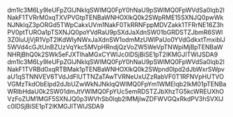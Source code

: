 dm1lc3M6Ly9leUFpZGlJNklqSWlMQ0FpY0hNaU9pSWlMQ0FpWVdSa0lqb2lNakF1TVRrM0xqTXVPVGtpTENBaWNHOXlkQ0k2SWpRME15SXNJQ0pwWkNJNklqZ3pORGd5TWpCakxUVm1NakF0TkRRNFppMDVZakk1TFRrNE16Z3hPV0ptTUROa1pTSXNJQ0poYVdRaU9pSXdJaXdnSW01bGRDSTZJbmR6SWl3Z0luUjVjR1VpT2lKdWIyNWxJaXdnSW1odmMzUWlPaUo0YVdGdkxtTmxiblJ5WVd4cGJtUnBZUzVqYkc5MVpHRndjQzVoZW5WeVpTNWpiMjBpTENBaWNHRjBhQ0k2SWk5eFJXTlhaMGxCYWlJc0lDSjBiSE1pT2lKMGJITWlJSDA9
dm1lc3M6Ly9leUFpZGlJNklqSWlMQ0FpY0hNaU9pSWlMQ0FpWVdSa0lqb2lNakF1TVRBd0xqRTBMak1pTENBaWNHOXlkQ0k2SWpnd0lpd2dJbWxrSWpvaU1qSTNNVEV6TVdJdFlUTTNZaTAwTVRNeUxUZzRabVF0T1RFNVpHUTVOVGMzTkdObElpd2dJbUZwWkNJNklqQWlMQ0FpYm1WMElqb2lkM01pTENBaWRIbHdaU0k2SW01dmJtVWlMQ0FpYUc5emRDSTZJbXhzTG5kcWREUXhOVzFoZUM1MGF5SXNJQ0p3WVhSb0lqb2lMMjlwZDFWVGQxRkdPV3hSVXlJc0lDSjBiSE1pT2lKMGJITWlJSDA9
